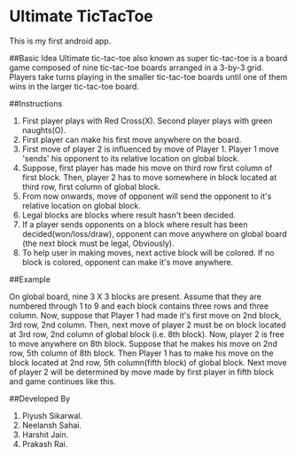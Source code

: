 # Ultimate TicTacToe

This is my first android app.

##Basic Idea
Ultimate tic-tac-toe also known as super tic-tac-toe is a board game composed of nine tic-tac-toe boards arranged in a 3-by-3 grid.  Players take turns playing in the smaller tic-tac-toe boards until one of them wins in the larger tic-tac-toe board.

##Instructions
1. First player plays with Red Cross(X). Second player plays with green naughts(O).
2. First player can make his first move anywhere on the board.
3. First move of player 2 is influenced by move of Player 1. Player 1 move 'sends' his opponent to its relative location on global block.
4. Suppose, first player has made his move on third row first column of first block. Then, player 2 has to move somewhere in block located at third row, first column of global block.
5. From now onwards, move of opponent will send the opponent to it's relative location on global block.
6. Legal blocks are blocks where result hasn't been decided.
7. If a player sends opponents on a block where result has been decided(won/loss/draw), opponent can move anywhere on global board (the next block must be legal, Obviously).
8. To help user in making moves, next active block will be colored. If no block is colored, opponent can make it's move anywhere.

##Example

On global board, nine 3 X 3 blocks are present.  Assume that they are numbered through 1 to 9 and each block contains three rows and three column. Now, suppose that Player 1 had made it's first move on 2nd block, 3rd row, 2nd column. Then, next move of player 2 must be on block located at 3rd row, 2nd column of global block (i.e. 8th block). Now, player 2 is free to move anywhere on 8th block. Suppose that he makes his move on 2nd row, 5th column of 8th block. Then Player 1 has to make his move on the block located at 2nd row, 5th column(fifth block) of global block. Next move of player 2 will be determined by move made by first player in fifth block and game continues like this.

##Developed By
1. Piyush Sikarwal.
2. Neelansh Sahai.
3. Harshit Jain.
4. Prakash Rai.
